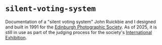 # `silent-voting-system`

Documentation of a "silent voting system" John Ruickbie and I designed and
built in 1991 for the [Edinburgh Photographic Society][]. As of 2025, it
is still in use as part of the judging process for the society's
[International Exhibition][].

[Edinburgh Photographic Society]: https://www.edinburghphotographicsociety.co.uk/
[International Exhibition]: https://www.edinburghphotographicsociety.co.uk/wp/international-ex-entries-v2/
